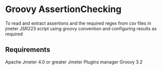 # Groovy AssertionChecking
To read and extract assertions and the required regex from csv files in jmeter JSR223 script using groovy convention and configuring results as required
## Requirements
Apache Jmeter 4.0 or greater
Jmeter Plugins manager
Groovy 3.2

